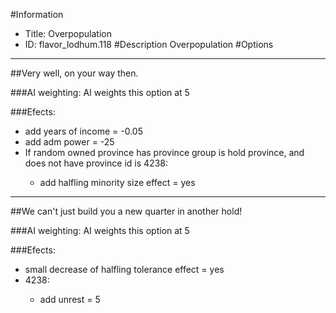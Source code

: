 #Information
 - Title: Overpopulation
 - ID: flavor_lodhum.118
#Description
Overpopulation
#Options

___
##Very well, on your way then.

###AI weighting:
AI weights this option at 5


###Efects:<ul><li>add years of income = -0.05</li><li>add adm power = -25</li><li>If random owned province has province group is hold province, and does not have province id is 4238:</li><ul><li>add halfling minority size effect = yes</li></ul></ul>

___
##We can't just build you a new quarter in another hold!

###AI weighting:
AI weights this option at 5


###Efects:<ul><li>small decrease of halfling tolerance effect = yes</li><li>4238:</li><ul><li>add unrest = 5</li></ul></ul>
